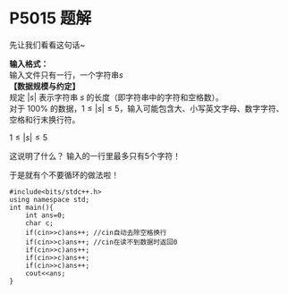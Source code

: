 # P5015 题解

先让我们看看这句话~


**输入格式：**  
输入文件只有一行，一个字符串$s$  
**【数据规模与约定】**  
规定 $|s|$ 表示字符串 $s$ 的长度（即字符串中的字符和空格数）。  
对于 100% 的数据，$1 ≤ |s| ≤ 5$，输入可能包含大、小写英文字母、数字字符、空格和行末换行符。

$1 ≤ |s| ≤ 5$

这说明了什么？
输入的一行里最多只有5个字符！

于是就有个不要循环的做法啦！

```
#include<bits/stdc++.h>
using namespace std;
int main(){
    int ans=0;
    char c;
    if(cin>>c)ans++; //cin自动去除空格换行
    if(cin>>c)ans++; //cin在读不到数据时返回0
    if(cin>>c)ans++;
    if(cin>>c)ans++;
    if(cin>>c)ans++;
    cout<<ans;
}
```